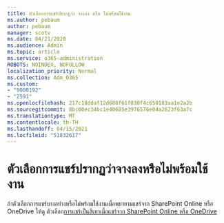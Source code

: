 ```yaml
---
title: ตัวเลือกการแชร์ปรากฏว่า จางลง หรือ ไม่พร้อมใช้งาน
ms.author: pebaum
author: pebaum
manager: scotv
ms.date: 04/21/2020
ms.audience: Admin
ms.topic: article
ms.service: o365-administration
ROBOTS: NOINDEX, NOFOLLOW
localization_priority: Normal
ms.collection: Adm_O365
ms.custom:
- "9000192"
- "2591"
ms.openlocfilehash: 217c18ddaf12d688f61f030f4c650183aa1e2a2b
ms.sourcegitcommit: 8bc60ec34bc1e40685e3976576e04a2623f63a7c
ms.translationtype: MT
ms.contentlocale: th-TH
ms.lasthandoff: 04/15/2021
ms.locfileid: "51832617"
---
```

# <a name="sharing-options-appear-dim-or-are-not-available"></a>ตัวเลือกการแชร์ปรากฏว่าจางลงหรือไม่พร้อมใช้งาน

ถ้าตัวเลือกการแชร์บางอย่างหรือไม่พร้อมใช้งานเมื่อพยายามแชร์จาก SharePoint Online หรือ OneDrive ให้ดู ตัวเลือก[การแชร์เป็นสีเทาเมื่อแชร์จาก SharePoint Online หรือ OneDrive](https://docs.microsoft.com/sharepoint/support/administration/sharing-options-grayed-out-when-sharing-from-sharepoint-online-or-onedrive)
